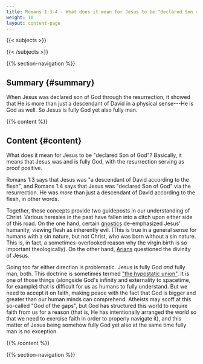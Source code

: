 ```yaml
---
title: Romans 1:3-4 - What does it mean for Jesus to be "declared Son of God"?
weight: 10
layout: content-page
---
```


{{< subjects >}}

{{< /subjects >}}

{{% section-navigation %}}

<!-- ## Video {#video}

{{% video
videoId=""

videoPlaylist=""

slides="https://bibledocs.org/slides/"
%}} -->

## Summary {#summary}

When Jesus was declared son of God through the resurrection, it showed that He is more than just a descendant of David in a physical sense---He is God as well. So Jesus is fully God yet also fully man.

<!-- ## Timestamps {#timestamps} -->

{{% content %}}

## Content {#content}

<!-- --- -->

What does it mean for Jesus to be "declared Son of God"? Basically, it means that Jesus was and is fully God, with the resurrection serving as proof positive.

Romans 1:3 says that Jesus was "a descendant of David according to the flesh", and Romans 1:4 says that Jesus was "declared Son of God" via the resurrection. He was *more* than just a descendant of David according to the flesh, in other words.

Together, these concepts provide two guideposts in our understanding of Christ. Various heresies in the past have fallen into a ditch upon either side of this road. On the one hand, certain [gnostics](https://en.wikipedia.org/wiki/Gnosticism) de-emphasized Jesus' humanity, viewing flesh as inherently evil. (This is true in a general sense for humans with a sin nature, but not Christ, who was born without a sin nature. This is, in fact, a sometimes-overlooked reason why the virgin birth is so important theologically). On the other hand, [Arians](https://en.wikipedia.org/wiki/Arianism) questioned the divinity of Jesus.

Going too far either direction is problematic. Jesus is fully God *and* fully man, both. This doctrine is sometimes termed ["the hypostatic union"](https://en.wikipedia.org/wiki/Hypostatic_union). It is one of those things (alongside God's infinity and externality to spacetime, for example) that is difficult for us as humans to fully understand. But we need to accept it on faith, making peace with the fact that God is bigger and greater than our human minds can comprehend. Atheists may scoff at this so-called "God of the gaps", but God has structured this world to require faith from us for a reason (that is, He has intentionally arranged the world so that we need to exercise faith in order to properly navigate it), and this matter of Jesus being somehow fully God yet also at the same time fully man is no exception.

{{% /content %}}


<!-- {{% transcript %}}

## Video/audio transcript {#video-audio-transcript}



{{% /transcript %}} -->

{{% section-navigation %}}
